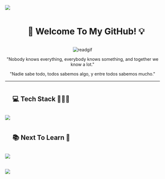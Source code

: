 <img src="https://user-images.githubusercontent.com/73097560/115834477-dbab4500-a447-11eb-908a-139a6edaec5c.gif">
<div id="user-content-toc">
  <ul align="center">
    <summary><h1 style="display: inline-block">💾 Welcome To My GitHub! 💡</h1></summary>
  </ul>
</div>
<div align="center">
  <img src="https://github.com/julian98789/julian98789/assets/132085190/c042c5a9-fb0f-4277-9c3a-3dbd1a07f563" alt="readgif">
</div>
<p align="center">
  "Nobody knows everything, everybody knows something, and together we know a lot."
</p>
<p align="center">
  "Nadie sabe todo, todos sabemos algo, y entre todos sabemos mucho."
</p>
<hr style="border-top: 0.1px solid #ccc;">

<div id="user-content-toc">
  <ul>
    <summary><h2 style="display: inline-block">💻 Tech Stack 👨🏻‍💻</h2></summary>
  </ul>
</div>
<div>
  <a href="https://skillicons.dev">
    <img src="https://skillicons.dev/icons?i=html,css,sass,bootstrap,js,react,firebase,nodejs,express,mongodb,postman,wordpress" />
  </a>
</div>
<div id="user-content-toc">
  <ul>
    <summary><h2 style="display: inline-block">📚 Next To Learn 🧐</h2></summary>
  </ul>
</div>
<div>
  <a href="https://skillicons.dev">
    <img src="https://skillicons.dev/icons?i=ts,nestjs,postgres,docker,aws,py" />
  </a>
</div>
<br>
<br>
<img src="https://user-images.githubusercontent.com/73097560/115834477-dbab4500-a447-11eb-908a-139a6edaec5c.gif">
